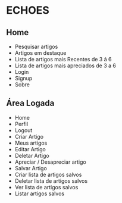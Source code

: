 # ECHOES

## Home

- Pesquisar artigos
- Artigos em destaque
- Lista de artigos mais Recentes de 3 á 6
- Lista de artigos mais apreciados de 3 a 6
- Login
- Signup
- Sobre

## Área Logada

- Home
- Perfil
- Logout
- Criar Artigo
- Meus artigos
- Editar Artigo
- Deletar Artigo
- Apreciar / Desapreciar artigo
- Salvar Artigo
- Criar lista de artigos salvos
- Deletar lista de artigos salvos
- Ver lista de artigos salvos
- Listar artigos salvos
